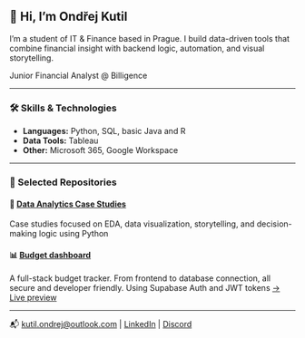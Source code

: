 ## 👋 Hi, I’m Ondřej Kutil

I’m a student of IT & Finance based in Prague. I build data-driven tools that combine financial insight with backend logic, automation, and visual storytelling.

Junior Financial Analyst @ Billigence

---

### 🛠️ Skills & Technologies

- **Languages:** Python, SQL, basic Java and R
- **Data Tools:** Tableau  
- **Other:** Microsoft 365, Google Workspace

---

### 📂 Selected Repositories

#### 🔎 [Data Analytics Case Studies](https://github.com/OndrejKutil/data_analytics_case_studies)  
Case studies focused on EDA, data visualization, storytelling, and decision-making logic using Python

#### 📊 [Budget dashboard](https://github.com/OndrejKutil/budgeting_dashboard)
A full-stack budget tracker. From frontend to database connection, all secure and developer friendly. Using Supabase Auth and JWT tokens
[→ Live preview](https://budgeting-dashboard-frontend.onrender.com/)

---

📬 kutil.ondrej@outlook.com | [LinkedIn](https://linkedin.com/in/ondřej-kutil-342a97256) | [Discord](https://discordapp.com/users/551050009626542102)
